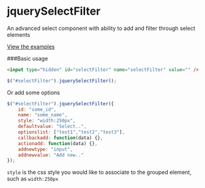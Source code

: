 jquerySelectFilter
==================

An advanced select component with ability to add and filter through select elements



[View the examples](https://rawgit.com/andrewodendaal/jquerySelectFilter/master/examples.html)



###Basic usage

```html
<input type="hidden" id="selectFilter" name="selectFilter" value="" />
```

```javascript
$("#selectFilter").jquerySelectFilter();
```

Or add some options
```javascript
$("#selectFilter").jquerySelectFilter({
	id: "some_id",
	name: "some_name",
	style: "width:250px",
	defaultvalue: "Select..",
	optionslist: ["test1","test2","test3"],
	callbackadd: function(data) {},
	actionadd: function(data) {},
	addnewtype: "input",
	addnewvalue: "Add new.."
});
```

`style` is the css style you would like to associate to the grouped element, such as `width:250px`

